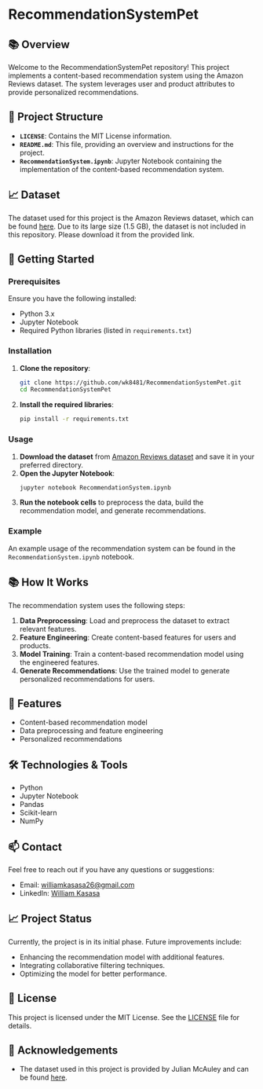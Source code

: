 # RecommendationSystemPet

## 📚 Overview

Welcome to the RecommendationSystemPet repository! This project implements a content-based recommendation system using the Amazon Reviews dataset. The system leverages user and product attributes to provide personalized recommendations.

## 📂 Project Structure

- **`LICENSE`**: Contains the MIT License information.
- **`README.md`**: This file, providing an overview and instructions for the project.
- **`RecommendationSystem.ipynb`**: Jupyter Notebook containing the implementation of the content-based recommendation system.

## 📈 Dataset

The dataset used for this project is the Amazon Reviews dataset, which can be found [here](https://cseweb.ucsd.edu/~jmcauley/datasets.html#amazon_reviews). Due to its large size (1.5 GB), the dataset is not included in this repository. Please download it from the provided link.

## 🚀 Getting Started

### Prerequisites

Ensure you have the following installed:
- Python 3.x
- Jupyter Notebook
- Required Python libraries (listed in `requirements.txt`)

### Installation

1. **Clone the repository**:
   ```bash
   git clone https://github.com/wk8481/RecommendationSystemPet.git
   cd RecommendationSystemPet
   ```

2. **Install the required libraries**:
   ```bash
   pip install -r requirements.txt
   ```

### Usage

1. **Download the dataset** from [Amazon Reviews dataset](https://cseweb.ucsd.edu/~jmcauley/datasets.html#amazon_reviews) and save it in your preferred directory.
2. **Open the Jupyter Notebook**:
   ```bash
   jupyter notebook RecommendationSystem.ipynb
   ```
3. **Run the notebook cells** to preprocess the data, build the recommendation model, and generate recommendations.

### Example

An example usage of the recommendation system can be found in the `RecommendationSystem.ipynb` notebook.

## 📚 How It Works

The recommendation system uses the following steps:
1. **Data Preprocessing**: Load and preprocess the dataset to extract relevant features.
2. **Feature Engineering**: Create content-based features for users and products.
3. **Model Training**: Train a content-based recommendation model using the engineered features.
4. **Generate Recommendations**: Use the trained model to generate personalized recommendations for users.

## 🚀 Features

- Content-based recommendation model
- Data preprocessing and feature engineering
- Personalized recommendations

## 🛠️ Technologies & Tools

- Python
- Jupyter Notebook
- Pandas
- Scikit-learn
- NumPy

## 📫 Contact

Feel free to reach out if you have any questions or suggestions:

- Email: williamkasasa26@gmail.com
- LinkedIn: [William Kasasa](https://www.linkedin.com/in/william-kasasa-5014a7166/)

## 📈 Project Status

Currently, the project is in its initial phase. Future improvements include:
- Enhancing the recommendation model with additional features.
- Integrating collaborative filtering techniques.
- Optimizing the model for better performance.

## 📄 License

This project is licensed under the MIT License. See the [LICENSE](LICENSE) file for details.

## 🌟 Acknowledgements

- The dataset used in this project is provided by Julian McAuley and can be found [here](https://cseweb.ucsd.edu/~jmcauley/datasets.html#amazon_reviews).

